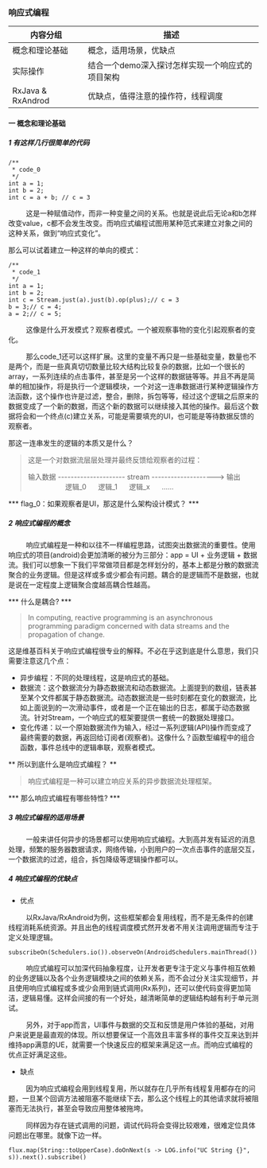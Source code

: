 ### 响应式编程

| 内容分组 | 描述 |
| ------ | ------ |  
| 概念和理论基础 | 概念，适用场景，优缺点 |
| 实际操作 | 结合一个demo深入探讨怎样实现一个响应式的项目架构 |
| RxJava & RxAndrod | 优缺点，值得注意的操作符，线程调度 |

#### 一 概念和理论基础
##### 1 有这样几行很简单的代码
```
/**
 * code_0
 */
int a = 1;
int b = 2;
int c = a + b; // c = 3
```
&nbsp;&nbsp;&nbsp;&nbsp;&nbsp;&nbsp;&nbsp;&nbsp;&nbsp;这是一种赋值动作，而非一种变量之间的关系。也就是说此后无论a和b怎样改变value，c都不会发生改变。而响应式编程试图用某种范式来建立对象之间的这种关系，做到“响应式变化”。  

那么可以试着建立一种这样的单向的模式：

```
/**
 * code_1
 */
int a = 1;
int b = 2;
int c = Stream.just(a).just(b).op(plus);// c = 3
b = 3;// c = 4;
a = 2;// c = 5;
```

&nbsp;&nbsp;&nbsp;&nbsp;&nbsp;&nbsp;&nbsp;&nbsp;&nbsp;这像是什么开发模式？观察者模式。一个被观察事物的变化引起观察者的变化。

&nbsp;&nbsp;&nbsp;&nbsp;&nbsp;&nbsp;&nbsp;&nbsp;&nbsp;那么code_1还可以这样扩展。这里的变量不再只是一些基础变量，数量也不是两个，而是一些真真切切数量比较大结构比较复杂的数据，比如一个很长的array，一系列连续的点击事件，甚至是另一个这样的数据链等等。并且不再是简单的相加操作，将是执行一个逻辑模块，一个对这一连串数据进行某种逻辑操作方法函数，这个操作也许是过滤，整合，删除，拆包等等，经过这个逻辑之后原来的数据变成了一个新的数据，而这个新的数据可以继续接入其他的操作。最后这个数据将会和一个终点(c)建立关系，可能是需要填充的UI，也可能是等待数据反馈的观察者。

那这一连串发生的逻辑的本质又是什么？
> 这是一个对数据流层层处理并最终反馈给观察者的过程：
>
> 输入数据 --------------------- stream --------------------> 输出  
> &nbsp;&nbsp;&nbsp;&nbsp;&nbsp;&nbsp;&nbsp;&nbsp;&nbsp;&nbsp;&nbsp;&nbsp;&nbsp;&nbsp;&nbsp;&nbsp;&nbsp;&nbsp;&nbsp;逻辑_0&nbsp;&nbsp;&nbsp;&nbsp;&nbsp;&nbsp;逻辑_1&nbsp;&nbsp;&nbsp;&nbsp;&nbsp;&nbsp;逻辑_x&nbsp;&nbsp;&nbsp;&nbsp;&nbsp;&nbsp;......

*** flag_0：如果观察者是UI，那这是什么架构设计模式？ ***

##### 2 响应式编程的概念
&nbsp;&nbsp;&nbsp;&nbsp;&nbsp;&nbsp;&nbsp;&nbsp;&nbsp;响应式编程是一种和以往不一样编程思路，试图突出数据流的重要性。使用响应式的项目(android)会更加清晰的被分为三部分：app = UI + 业务逻辑 + 数据流。我们可以想象一下我们平常做项目都是怎样划分的，基本上都是分散的数据流聚合的业务逻辑。但是这样或多或少都会有问题。耦合的是逻辑而不是数据，也就是说在一定程度上逻辑聚合度越高耦合性越高。

*** 什么是耦合? ***

> In computing, reactive programming is an asynchronous programming paradigm concerned with data streams and the propagation of change.

这是维基百科关于响应式编程很专业的解释。不必在乎这到底是什么意思，我们只需要注意这几个点：
- 异步编程：不同的处理线程，这是响应式的基础。
- 数据流：这个数据流分为静态数据流和动态数据流。上面提到的数组，链表甚至某个文件都属于静态数据流。动态数据流是一些时刻都在变化的数据流，比如上面说到的一次滑动事件，或者是一个正在输出的日志，都属于动态数据流。针对Stream，一个响应式的框架要提供一套统一的数据处理接口。
- 变化传递：以一个原始数据流作为输入，经过一系列逻辑(API)操作而变成了最终需要的数据，再返回给订阅者(观察者)。这像什么？函数型编程中的组合函数，事件总线中的逻辑串联，观察者模式。

** 所以到底什么是响应式编程？ **
> 响应式编程是一种可以建立响应关系的异步数据流处理框架。

*** 那么响应式编程有哪些特性? ***

##### 3 响应式编程的适用场景
&nbsp;&nbsp;&nbsp;&nbsp;&nbsp;&nbsp;&nbsp;&nbsp;&nbsp;一般来讲任何异步的场景都可以使用响应式编程。大到高并发有延迟的消息处理，频繁的服务器数据请求，网络传输，小到用户的一次点击事件的底层交互，一个数据流的过滤，组合，拆包降级等逻辑操作都可以。
##### 4 响应式编程的优缺点
- 优点

&nbsp;&nbsp;&nbsp;&nbsp;&nbsp;&nbsp;&nbsp;&nbsp;&nbsp;以RxJava/RxAndroid为例，这些框架都会复用线程，而不是无条件的创建线程消耗系统资源。并且出色的线程调度模式然开发者不用关注调用逻辑而专注于定义处理逻辑。

```
subscribeOn(Schedulers.io()).observeOn(AndroidSchedulers.mainThread())
```

&nbsp;&nbsp;&nbsp;&nbsp;&nbsp;&nbsp;&nbsp;&nbsp;&nbsp;响应式编程可以加深代码抽象程度，让开发者更专注于定义与事件相互依赖的业务逻辑以及各个业务逻辑模块之间的依赖关系，而不会过分关注实现细节，并且使用响应式编程或多或少会用到链式调用(Rx系列)，还可以使代码变得更加简洁，逻辑易懂。这样会间接的有一个好处，越清晰简单的逻辑结构越有利于单元测试。

&nbsp;&nbsp;&nbsp;&nbsp;&nbsp;&nbsp;&nbsp;&nbsp;&nbsp;另外，对于app而言，UI事件与数据的交互和反馈是用户体验的基础，对用户来说更是最直观的体现。所以想要保证一个高效且丰富多样的事件交互来达到并维持app满意的UE，就需要一个快速反应的框架来满足这一点。而响应式编程的优点正好满足这些。

- 缺点

&nbsp;&nbsp;&nbsp;&nbsp;&nbsp;&nbsp;&nbsp;&nbsp;&nbsp;因为响应式编程会用到线程复用，所以就存在几乎所有线程复用都存在的问题，一旦某个回调方法被阻塞不能继续下去，那么这个线程上的其他请求就将被阻塞而无法执行，甚至会导致应用整体被拖垮。

&nbsp;&nbsp;&nbsp;&nbsp;&nbsp;&nbsp;&nbsp;&nbsp;&nbsp;同样因为存在链式调用的问题，调试代码将会变得比较艰难，很难定位具体问题出在哪里。就像下边一样。

```
flux.map(String::toUpperCase).doOnNext(s -> LOG.info("UC String {}", s)).next().subscribe()
```
